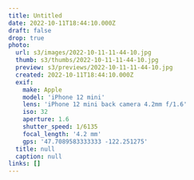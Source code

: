 ```yaml
---
title: Untitled
date: 2022-10-11T18:44:10.000Z
draft: false
drop: true
photo:
  url: s3/images/2022-10-11-11-44-10.jpg
  thumb: s3/thumbs/2022-10-11-11-44-10.jpg
  preview: s3/previews/2022-10-11-11-44-10.jpg
  created: 2022-10-11T18:44:10.000Z
  exif:
    make: Apple
    model: 'iPhone 12 mini'
    lens: 'iPhone 12 mini back camera 4.2mm f/1.6'
    iso: 32
    aperture: 1.6
    shutter_speed: 1/6135
    focal_length: '4.2 mm'
    gps: '47.7089583333333 -122.251275'
  title: null
  caption: null
links: []
---
```

